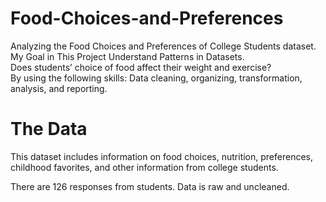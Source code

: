# Food-Choices-and-Preferences
Analyzing the Food Choices and Preferences of College Students dataset. <br/>
My Goal in This Project Understand Patterns in Datasets. <br/>
Does students’ choice of food affect their weight and exercise?<br/>
By using  the following skills: Data cleaning, organizing, transformation, analysis, and reporting.<br/>

# The Data
This dataset includes information on food choices, nutrition, preferences, childhood favorites, and other information from college students.

There are 126 responses from students. Data is raw and uncleaned.
